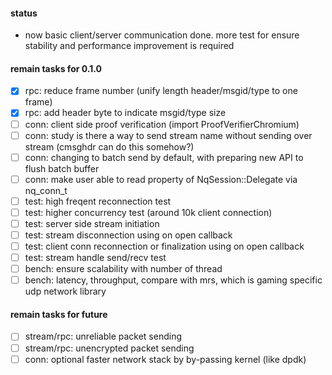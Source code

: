 #### status
- now basic client/server communication done. more test for ensure stability and performance improvement is required

#### remain tasks for 0.1.0
- [x] rpc: reduce frame number (unify length header/msgid/type to one frame)
- [x] rpc: add header byte to indicate msgid/type size
- [ ] conn: client side proof verification (import ProofVerifierChromium)
- [ ] conn: study is there a way to send stream name without sending over stream (cmsghdr can do this somehow?)
- [ ] conn: changing to batch send by default, with preparing new API to flush batch buffer
- [ ] conn: make user able to read property of NqSession::Delegate via nq_conn_t
- [ ] test: high freqent reconnection test
- [ ] test: higher concurrency test (around 10k client connection)
- [ ] test: server side stream initiation
- [ ] test: stream disconnection using on open callback 
- [ ] test: client conn reconnection or finalization using on open callback
- [ ] test: stream handle send/recv test
- [ ] bench: ensure scalability with number of thread
- [ ] bench: latency, throughput, compare with mrs, which is gaming specific udp network library

#### remain tasks for future
- [ ] stream/rpc: unreliable packet sending
- [ ] stream/rpc: unencrypted packet sending 
- [ ] conn: optional faster network stack by by-passing kernel (like dpdk)